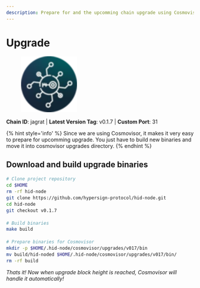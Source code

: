 ```yaml
---
description: Prepare for and the upcomming chain upgrade using Cosmovisor.
---
```


# Upgrade

<figure><img src="https://raw.githubusercontent.com/kj89/cosmos-images/main/logos/hypersign.png" width="150" alt=""><figcaption></figcaption></figure>

**Chain ID**: jagrat | **Latest Version Tag**: v0.1.7 | **Custom Port**: 31

{% hint style='info' %}
Since we are using Cosmovisor, it makes it very easy to prepare for upcomming upgrade.
You just have to build new binaries and move it into cosmovisor upgrades directory.
{% endhint %}

## Download and build upgrade binaries

```bash
# Clone project repository
cd $HOME
rm -rf hid-node
git clone https://github.com/hypersign-protocol/hid-node.git
cd hid-node
git checkout v0.1.7

# Build binaries
make build

# Prepare binaries for Cosmovisor
mkdir -p $HOME/.hid-node/cosmovisor/upgrades/v017/bin
mv build/hid-noded $HOME/.hid-node/cosmovisor/upgrades/v017/bin/
rm -rf build
```

*Thats it! Now when upgrade block height is reached, Cosmovisor will handle it automatically!*
